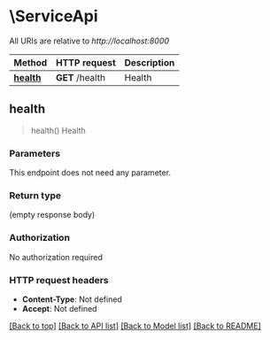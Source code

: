 # \ServiceApi

All URIs are relative to *http://localhost:8000*

Method | HTTP request | Description
------------- | ------------- | -------------
[**health**](ServiceApi.md#health) | **GET** /health | Health



## health

> health()
Health

### Parameters

This endpoint does not need any parameter.

### Return type

 (empty response body)

### Authorization

No authorization required

### HTTP request headers

- **Content-Type**: Not defined
- **Accept**: Not defined

[[Back to top]](#) [[Back to API list]](../README.md#documentation-for-api-endpoints) [[Back to Model list]](../README.md#documentation-for-models) [[Back to README]](../README.md)

